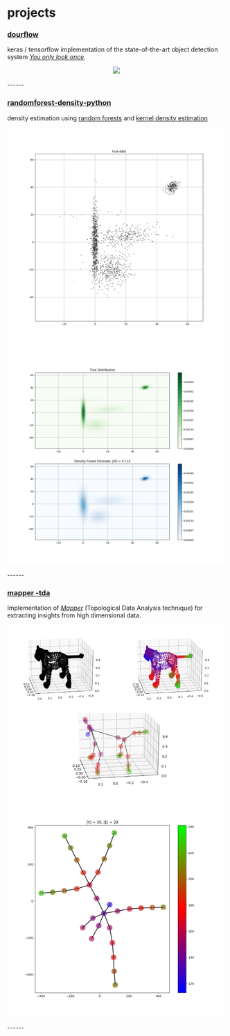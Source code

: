 # projects


### [dourflow](https://github.com/ksanjeevan/dourflow)
keras / tensorflow implementation of the state-of-the-art object detection system [_You only look once_](https://pjreddie.com/darknet/yolo/). 
<p align="center">
<img src="result_plots/dourflow.gif" width="650px"/>
</p>
------

### [randomforest-density-python](https://github.com/ksanjeevan/randomforest-density-python)
density estimation using [random forests](https://en.wikipedia.org/wiki/Random_forest) and [kernel density estimation](https://en.wikipedia.org/wiki/Kernel_density_estimation)
<p align="center">
<img src="result_plots/density1.png" width="500"/><img src="result_plots/density2.png" width="500px"/>
</p>
------

### [mapper -tda](https://github.com/ksanjeevan/mapper-tda)
Implementation of [_Mapper_](http://www.nature.com/articles/srep01236) (Topological Data Analysis technique) for extracting insights from high dimensional data.
<p align="center">
<img src="result_plots/mapper1.png" width="500"/><img src="result_plots/mapper2.png" width="500px"/>
</p>
------